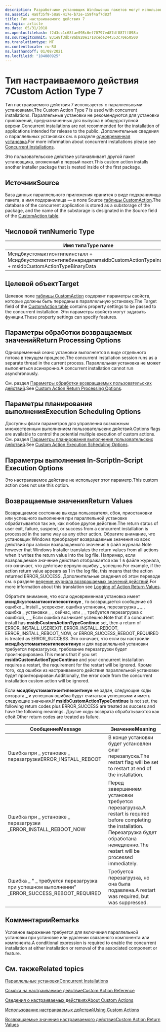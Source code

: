 ```yaml
---
description: Разработчики установщик Windowsных пакетов могут использовать тип настраиваемого действия 7, если стандартные действия недостаточны для выполнения установки.
ms.assetid: 4a8f35f9-58a8-417e-b72e-159f4af7d83f
title: Тип настраиваемого действия 7
ms.topic: article
ms.date: 05/31/2018
ms.openlocfilehash: f2d3cc1c68fae098c6ef70797ed87df887ff898a
ms.sourcegitcommit: 831e8f3db78ab820e1710cede244553c70e50500
ms.translationtype: MT
ms.contentlocale: ru-RU
ms.lasthandoff: 01/08/2021
ms.locfileid: "104080925"
---
```

# <a name="custom-action-type-7"></a><span data-ttu-id="0221e-103">Тип настраиваемого действия 7</span><span class="sxs-lookup"><span data-stu-id="0221e-103">Custom Action Type 7</span></span>

<span data-ttu-id="0221e-104">Тип настраиваемого действия 7 используется с параллельными установками.</span><span class="sxs-lookup"><span data-stu-id="0221e-104">The Custom Action Type 7 is used with concurrent installations.</span></span> <span data-ttu-id="0221e-105">Параллельные установки не рекомендуются для установки приложений, предназначенных для выпуска в общедоступной версии.</span><span class="sxs-lookup"><span data-stu-id="0221e-105">Concurrent installations are not recommended for the installation of applications intended for release to the public.</span></span> <span data-ttu-id="0221e-106">Дополнительные сведения о параллельных установках см. в разделе [одновременная установка](concurrent-installations.md).</span><span class="sxs-lookup"><span data-stu-id="0221e-106">For more information about concurrent installations please see [Concurrent Installations](concurrent-installations.md).</span></span>

<span data-ttu-id="0221e-107">Это пользовательское действие устанавливает другой пакет установщика, вложенный в первый пакет.</span><span class="sxs-lookup"><span data-stu-id="0221e-107">This custom action installs another installer package that is nested inside of the first package.</span></span>

## <a name="source"></a><span data-ttu-id="0221e-108">Источник</span><span class="sxs-lookup"><span data-stu-id="0221e-108">Source</span></span>

<span data-ttu-id="0221e-109">База данных параллельного приложения хранится в виде подхранилища пакета, а имя подхранилища — в поле Source [таблицы CustomAction](customaction-table.md).</span><span class="sxs-lookup"><span data-stu-id="0221e-109">The database of the concurrent application is stored as a substorage of the package, and the name of the substorage is designated in the Source field of the [CustomAction table](customaction-table.md).</span></span>

## <a name="numeric-type"></a><span data-ttu-id="0221e-110">Числовой тип</span><span class="sxs-lookup"><span data-stu-id="0221e-110">Numeric Type</span></span>



| <span data-ttu-id="0221e-111">Имя типа</span><span class="sxs-lookup"><span data-stu-id="0221e-111">Type name</span></span>                                                      | <span data-ttu-id="0221e-112">Значение</span><span class="sxs-lookup"><span data-stu-id="0221e-112">Value</span></span> |
|----------------------------------------------------------------|-------|
| <span data-ttu-id="0221e-113">Мсидбкустомактионтипеинсталл + Мсидбкустомактионтипебинаридата</span><span class="sxs-lookup"><span data-stu-id="0221e-113">msidbCustomActionTypeInstall + msidbCustomActionTypeBinaryData</span></span> | <span data-ttu-id="0221e-114">7</span><span class="sxs-lookup"><span data-stu-id="0221e-114">7</span></span>     |



 

## <a name="target"></a><span data-ttu-id="0221e-115">Целевой объект</span><span class="sxs-lookup"><span data-stu-id="0221e-115">Target</span></span>

<span data-ttu-id="0221e-116">Целевое поле [таблицы CustomAction](customaction-table.md) содержит параметры свойств, которые должны быть переданы в параллельную установку.</span><span class="sxs-lookup"><span data-stu-id="0221e-116">The Target field of the [CustomAction table](customaction-table.md) contains property settings to be passed to the concurrent installation.</span></span> <span data-ttu-id="0221e-117">Эти параметры свойств могут задавать функции.</span><span class="sxs-lookup"><span data-stu-id="0221e-117">These property settings can specify features.</span></span>

## <a name="return-processing-options"></a><span data-ttu-id="0221e-118">Параметры обработки возвращаемых значений</span><span class="sxs-lookup"><span data-stu-id="0221e-118">Return Processing Options</span></span>

<span data-ttu-id="0221e-119">Одновременный сеанс установки выполняется в виде отдельного потока в текущем процессе.</span><span class="sxs-lookup"><span data-stu-id="0221e-119">The concurrent installation session runs as a separate thread in the current process.</span></span> <span data-ttu-id="0221e-120">Параллельная установка не может выполняться асинхронно.</span><span class="sxs-lookup"><span data-stu-id="0221e-120">A concurrent installation cannot run asynchronously.</span></span>

<span data-ttu-id="0221e-121">См. раздел [Параметры обработки возвращаемых пользовательских действий](custom-action-return-processing-options.md).</span><span class="sxs-lookup"><span data-stu-id="0221e-121">See [Custom Action Return Processing Options](custom-action-return-processing-options.md).</span></span>

## <a name="execution-scheduling-options"></a><span data-ttu-id="0221e-122">Параметры планирования выполнения</span><span class="sxs-lookup"><span data-stu-id="0221e-122">Execution Scheduling Options</span></span>

<span data-ttu-id="0221e-123">Доступны флаги параметров для управления возможным множественным выполнением пользовательских действий.</span><span class="sxs-lookup"><span data-stu-id="0221e-123">Options flags are available to control the potential multiple execution of custom actions.</span></span> <span data-ttu-id="0221e-124">См. раздел [Параметры планирования выполнения пользовательских действий](custom-action-execution-scheduling-options.md).</span><span class="sxs-lookup"><span data-stu-id="0221e-124">See [Custom Action Execution Scheduling Options](custom-action-execution-scheduling-options.md).</span></span>

## <a name="in-script-execution-options"></a><span data-ttu-id="0221e-125">Параметры выполнения In-Script</span><span class="sxs-lookup"><span data-stu-id="0221e-125">In-Script Execution Options</span></span>

<span data-ttu-id="0221e-126">Это настраиваемое действие не использует этот параметр.</span><span class="sxs-lookup"><span data-stu-id="0221e-126">This custom action does not use this option.</span></span>

## <a name="return-values"></a><span data-ttu-id="0221e-127">Возвращаемые значения</span><span class="sxs-lookup"><span data-stu-id="0221e-127">Return Values</span></span>

<span data-ttu-id="0221e-128">Возвращаемое состояние выхода пользователя, сбоя, приостановки или успешного выполнения при параллельной установке обрабатывается так же, как любое другое действие.</span><span class="sxs-lookup"><span data-stu-id="0221e-128">The return status of user exit, failure, suspend, or success from a concurrent installation is processed in the same way as any other action.</span></span> <span data-ttu-id="0221e-129">Обратите внимание, что установщик Windows преобразует возвращаемые значения из всех действий при записи возвращаемого значения в файл журнала.</span><span class="sxs-lookup"><span data-stu-id="0221e-129">Note however that Windows Installer translates the return values from all actions when it writes the return value into the log file.</span></span> <span data-ttu-id="0221e-130">Например, если возвращаемое значение действия отображается как 1 в файле журнала, это означает, что действие вернуло ошибку \_ успешно.</span><span class="sxs-lookup"><span data-stu-id="0221e-130">For example, if the action return value appears as 1 in the log file, this means that the action returned ERROR\_SUCCESS.</span></span> <span data-ttu-id="0221e-131">Дополнительные сведения об этом переводе см. в разделе [ведение журнала возвращаемых значений действий](logging-of-action-return-values.md).</span><span class="sxs-lookup"><span data-stu-id="0221e-131">For more information about this translation see [Logging of Action Return Values](logging-of-action-return-values.md).</span></span>

<span data-ttu-id="0221e-132">Обратите внимание, что если одновременная установка имеет **мсидбкустомактионтипеконтинуе** , то возвращается сообщение об ошибке \_ Install \_ усерексит, ошибка установки, перезагрузка \_ \_ , ошибка \_ установки \_ \_ сейчас, или \_ \_ требуется перезагрузка с ошибкой, \_ \_ Если ошибка возникает успешно.</span><span class="sxs-lookup"><span data-stu-id="0221e-132">Note that if a concurrent install has **msidbCustomActionTypeContinue** set, then a return of ERROR\_INSTALL\_USEREXIT, ERROR\_INSTALL\_REBOOT, ERROR\_INSTALL\_REBOOT\_NOW, or ERROR\_SUCCESS\_REBOOT\_REQUIRED is treated as ERROR\_SUCCESS.</span></span> <span data-ttu-id="0221e-133">Это означает, что если вы настроили **мсидбкустомактионтипеконтинуе** и для параллельной установки требуется перезагрузка, требование перезагрузки будет проигнорировано.</span><span class="sxs-lookup"><span data-stu-id="0221e-133">This means that if you set **msidbCustomActionTypeContinue** and your concurrent installation requires a restart, the requirement for the restart will be ignored.</span></span> <span data-ttu-id="0221e-134">Кроме того, код ошибки из настраиваемого действия параллельной установки будет проигнорирован.</span><span class="sxs-lookup"><span data-stu-id="0221e-134">Additionally, the error code from the concurrent installation custom action will be ignored.</span></span>

<span data-ttu-id="0221e-135">Если **мсидбкустомактионтипеконтинуе** не задан, следующие коды возврата \_ и успешная ошибка будут считаться успешными и иметь следующие значения.</span><span class="sxs-lookup"><span data-stu-id="0221e-135">If **msidbCustomActionTypeContinue** is not set, the following return codes plus ERROR\_SUCCESS are treated as success and have the following meanings.</span></span> <span data-ttu-id="0221e-136">Другие коды возврата обрабатываются как сбой.</span><span class="sxs-lookup"><span data-stu-id="0221e-136">Other return codes are treated as failure.</span></span>



| <span data-ttu-id="0221e-137">Сообщение</span><span class="sxs-lookup"><span data-stu-id="0221e-137">Message</span></span>                          | <span data-ttu-id="0221e-138">Значение</span><span class="sxs-lookup"><span data-stu-id="0221e-138">Meaning</span></span>                                                                                              |
|----------------------------------|------------------------------------------------------------------------------------------------------|
| <span data-ttu-id="0221e-139">Ошибка при \_ установке \_ перезагрузки</span><span class="sxs-lookup"><span data-stu-id="0221e-139">ERROR\_INSTALL\_REBOOT</span></span>           | <span data-ttu-id="0221e-140">В конце установки будет установлен флаг перезапуска.</span><span class="sxs-lookup"><span data-stu-id="0221e-140">The restart flag will be set to restart at end of the installation.</span></span>                                  |
| <span data-ttu-id="0221e-141">Ошибка при \_ установке \_ перезагрузки \_</span><span class="sxs-lookup"><span data-stu-id="0221e-141">ERROR\_INSTALL\_REBOOT\_NOW</span></span>      | <span data-ttu-id="0221e-142">Перед завершением установки требуется перезагрузка.</span><span class="sxs-lookup"><span data-stu-id="0221e-142">A restart is required before completing the installation.</span></span> <span data-ttu-id="0221e-143">Перезагрузка будет обработана немедленно.</span><span class="sxs-lookup"><span data-stu-id="0221e-143">The restart will be processed immediately.</span></span> |
| <span data-ttu-id="0221e-144">Ошибка \_ " \_ требуется перезагрузка при успешном выполнении" \_</span><span class="sxs-lookup"><span data-stu-id="0221e-144">ERROR\_SUCCESS\_REBOOT\_REQUIRED</span></span> | <span data-ttu-id="0221e-145">Требуется перезагрузка, но она была подавлена.</span><span class="sxs-lookup"><span data-stu-id="0221e-145">A restart was required, but was suppressed.</span></span>                                                          |



 

## <a name="remarks"></a><span data-ttu-id="0221e-146">Комментарии</span><span class="sxs-lookup"><span data-stu-id="0221e-146">Remarks</span></span>

<span data-ttu-id="0221e-147">Условное выражение требуется для включения параллельной установки при установке или удалении связанного компонента или компонента.</span><span class="sxs-lookup"><span data-stu-id="0221e-147">A conditional expression is required to enable the concurrent installation at either installation or removal of the associated component or feature.</span></span>

## <a name="related-topics"></a><span data-ttu-id="0221e-148">См. также</span><span class="sxs-lookup"><span data-stu-id="0221e-148">Related topics</span></span>

<dl> <dt>

[<span data-ttu-id="0221e-149">Параллельные установки</span><span class="sxs-lookup"><span data-stu-id="0221e-149">Concurrent Installations</span></span>](concurrent-installations.md)
</dt> <dt>

[<span data-ttu-id="0221e-150">Ссылка на настраиваемое действие</span><span class="sxs-lookup"><span data-stu-id="0221e-150">Custom Action Reference</span></span>](custom-action-reference.md)
</dt> <dt>

[<span data-ttu-id="0221e-151">Сведения о настраиваемых действиях</span><span class="sxs-lookup"><span data-stu-id="0221e-151">About Custom Actions</span></span>](about-custom-actions.md)
</dt> <dt>

[<span data-ttu-id="0221e-152">Использование настраиваемых действий</span><span class="sxs-lookup"><span data-stu-id="0221e-152">Using Custom Actions</span></span>](using-custom-actions.md)
</dt> <dt>

[<span data-ttu-id="0221e-153">Возвращаемые значения настраиваемого действия</span><span class="sxs-lookup"><span data-stu-id="0221e-153">Custom Action Return Values</span></span>](custom-action-return-values.md)
</dt> </dl>

 

 



